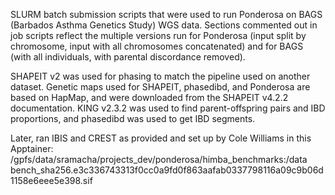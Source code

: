 SLURM batch submission scripts that were used to run Ponderosa on BAGS (Barbados
Asthma Genetics Study) WGS data. Sections commented out in job scripts reflect
the multiple versions run for Ponderosa (input split by chromosome, input with
all chromosomes concatenated) and for BAGS (with all individuals, with parental
discordance removed).

SHAPEIT v2 was used for phasing to match the pipeline used on another dataset.
Genetic maps used for SHAPEIT, phasedibd, and Ponderosa are based on HapMap, and
were downloaded from the SHAPEIT v4.2.2 documentation. KING v2.3.2 was used to
find parent-offspring pairs and IBD proportions, and phasedibd was used to get
IBD segments.

Later, ran IBIS and CREST as provided and set up by Cole Williams in this
Apptainer: /gpfs/data/sramacha/projects_dev/ponderosa/himba_benchmarks:/data bench_sha256.e3c336743313f0cc0a9fd0f863aafab0337798116a09c9b06d1158e6eee5e398.sif
